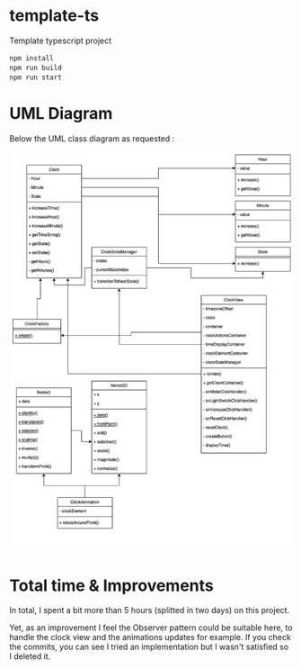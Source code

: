 # template-ts
Template typescript project

```javascript
npm install
npm run build
npm run start
```

# UML Diagram

Below the UML class diagram as requested :

![UML Diagram image](./UML-diagram.png)

# Total time & Improvements

In total, I spent a bit more than 5 hours (splitted in two days) on this project. 

Yet, as an improvement I feel the Observer pattern could be suitable here, to handle the clock view and the animations updates for example. If you check the commits, you can see I tried an implementation but I wasn't satisfied so I deleted it.
